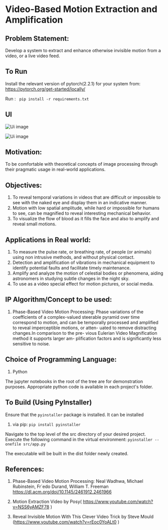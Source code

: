 # Video-Based Motion Extraction and Amplification


## Problem Statement:

Develop a system to extract and enhance otherwise invisible motion from a video, or a
live video feed.

## To Run
Install the relevant version of pytorch(2.2.1) for your system from: https://pytorch.org/get-started/locally/

Run :
   ``` pip install -r requirements.txt```
## UI

![Ui image](./Images/motionExtractionUI.png)

![Ui image](./Images/motionExtractionUI2.png)



## Motivation:

To be comfortable with theoretical concepts of image processing through their pragmatic
usage in real-world applications.

## Objectives:

1) To reveal temporal variations in videos that are difficult or impossible to see with the naked eye and display them in
an indicative manner.
2) Motion with low spatial amplitude, while
hard or impossible for humans to see, can be magnified to reveal
interesting mechanical behavior.
3) To visualize the flow
of blood as it fills the face and also to amplify and reveal small
motions.
    
## Applications in Real world:

1) To measure the pulse rate, or breathing rate, of people (or animals) using non
intrusive methods, and without physical contact.
2) Detection and amplification of vibrations in mechanical equipment to identify potential
faults and facilitate timely maintenance.
3) Amplify and analyze the motion of celestial bodies or phenomena, aiding astronomers
in studying subtle changes in the night sky.
4) To use as a video special effect for motion pictures, or social media.

## IP Algorithm/Concept to be used:


1) Phase-Based Video Motion Processing:
Phase variations of the coefficients of a complex-valued steerable
pyramid over time correspond to motion, and can be temporally
processed and amplified to reveal imperceptible motions, or atten-
uated to remove distracting changes.In comparison to the pre-
vious Eulerian Video Magnification method it supports larger am-
plification factors and is significantly less sensitive to noise. 

## Choice of Programming Language:

1) Python


The jupyter notebooks in the root of the tree are for demonstration purposes. Appropriate python code is available in each project's folder.

## To Build (Using PyInstaller)
Ensure that the ```pyinstaller``` package is installed. It can be installed  
1) via pip:
```pip install pyinstaller```

Navigate to the top level of the src directory of your desired project. Execute the following command in the virtual environment:
```pyinstaller --onefile src/app.py```  

The executable will be built in the dist folder newly created.


## References:

1) Phase-Based Video Motion Processing: 
Neal Wadhwa, Michael Rubinstein, Fr´edo Durand, William T. Freeman  
https://dl.acm.org/doi/10.1145/2461912.2461966
    
2) Motion Extraction Video by Posy( https://www.youtube.com/watch?v=NSS6yAMZF78 )

3) Reveal Invisible Motion With This Clever Video Trick by Steve Mould
(https://www.youtube.com/watch?v=rEoc0YoALt0 )
